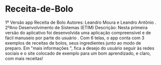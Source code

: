 # Receita-de-Bolo
1º Versão app Receita de Bolo
Autores:  Leandro Moura e Leandro Antônio . 2ºAno Desenvolvimento de Sistemas  (ETIM)
Descrição:  Nesta primeira versão do aplicativo foi desenvolvida uma aplicação  compreensível  e de fácil manuseio por parte do usuário . Com 6 telas, o app conta com 3 exemplos de receitas de bolos, seus ingredientes  junto ao modo de preparo. Em "mais informações ", fica a desejo do usuário  seguir  às redes sociais e o site  colocado de exemplo para um bom aprendizado, e claro, com mais receitas!

